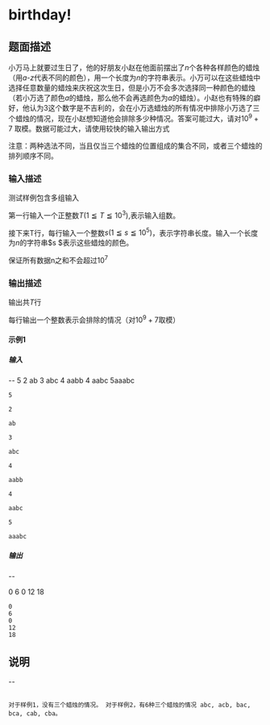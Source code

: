 # birthday!

## 题面描述

小万马上就要过生日了，他的好朋友小赵在他面前摆出了$n$个各种各样颜色的蜡烛（用$a$-$z$代表不同的颜色），用一个长度为$n$的字符串表示。小万可以在这些蜡烛中选择任意数量的蜡烛来庆祝这次生日，但是小万不会多次选择同一种颜色的蜡烛（若小万选了颜色$a$的蜡烛，那么他不会再选颜色为$a$的蜡烛）。小赵也有特殊的癖好，他认为$3$这个数字是不吉利的，会在小万选蜡烛的所有情况中排除小万选了三个蜡烛的情况，现在小赵想知道他会排除多少种情况。答案可能过大，请对$10^9 + 7$ 取模。数据可能过大，请使用较快的输入输出方式

注意：两种选法不同，当且仅当三个蜡烛的位置组成的集合不同，或者三个蜡烛的排列顺序不同。

### 输入描述

测试样例包含多组输入

第一行输入一个正整数$T\left(1\leqq T \leqq 10^3\right)$,表示输入组数。

接下来T行，每行输入一个整数$s\left(1\leqq s \leqq 10^5\right)$，表示字符串长度。输入一个长度为$n$的字符串$s $表示这些蜡烛的颜色。

保证所有数据n之和不会超过$10^7$

### 输出描述

输出共$T$行

每行输出一个整数表示会排除的情况（对$10^9 + 7$取模）

#### 示例1

##### 输入
--
5 2 ab 3 abc 4 aabb 4 aabc 5aaabc
```
5

2

ab

3

abc

4

aabb

4

aabc

5

aaabc
```

##### 输出
--

0 6 0 12 18
```
0
6
0
12
18
```

## 说明
--

```

对于样例1，没有三个蜡烛的情况。 对于样例2，有6种三个蜡烛的情况 abc, acb, bac, bca, cab, cba。

```
